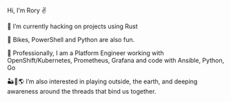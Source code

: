 Hi, I’m Rory ✌️

🌱 I’m currently hacking on projects using Rust

🚴 Bikes, PowerShell and Python are also fun.

🦬 Professionally, I am a Platform Engineer working with OpenShift/Kubernetes, Prometheus, Grafana and code with Ansible, Python, Go

🏜️🧘🌎 I’m also interested in playing outside, the earth, and deeping awareness around the threads that bind us together.

<!-- - 💞️ I’m looking to collaborate on ... -->
<!-- - 📫 How to reach me ...   -->

<!---
rchap4/rchap4 is a ✨ special ✨ repository because its `README.md` (this file) appears on your GitHub profile.
You can click the Preview link to take a look at your changes.
--->
